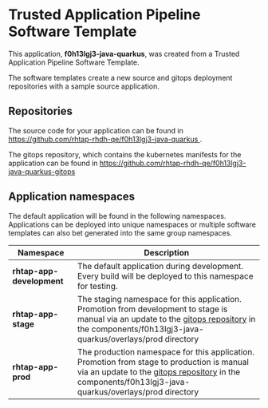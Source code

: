 # Trusted Application Pipeline Software Template

This application, **f0h13lgj3-java-quarkus**, was created from a Trusted Application Pipeline Software Template.

The software templates create a new source and gitops deployment repositories with a sample source application. 

## Repositories

The source code for your application can be found in [https://github.com/rhtap-rhdh-qe/f0h13lgj3-java-quarkus ](https://github.com/rhtap-rhdh-qe/f0h13lgj3-java-quarkus ).
 
The gitops repository, which contains the kubernetes manifests for the application can be found in 
[https://github.com/rhtap-rhdh-qe/f0h13lgj3-java-quarkus-gitops ](https://github.com/rhtap-rhdh-qe/f0h13lgj3-java-quarkus-gitops ) 

## Application namespaces 

The default application will be found in the following namespaces. Applications can be deployed into unique namespaces or multiple software templates can also bet generated into the same group namespaces.  

|  Namespace   |  Description   |  
| -------- | -------- |   
| **rhtap-app-development** | The default application during development. Every build will be deployed to this namespace for testing. | 
| **rhtap-app-stage** | The staging namespace for this application. Promotion from development to stage is manual via an update to the [gitops repository](https://github.com/rhtap-rhdh-qe/f0h13lgj3-java-quarkus-gitops ) in the components/f0h13lgj3-java-quarkus/overlays/prod directory |  
| **rhtap-app-prod** | The production namespace for this application. Promotion from stage to production is manual via an update to the [gitops repository](https://github.com/rhtap-rhdh-qe/f0h13lgj3-java-quarkus-gitops ) in the components/f0h13lgj3-java-quarkus/overlays/prod directory | 